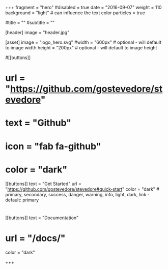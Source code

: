 +++
fragment = "hero"
#disabled = true
date = "2016-09-07"
weight = 110
background = "light" # can influence the text color
particles = true

#title = ""
#subtitle = ""

[header]
  image = "header.jpg"

[asset]
  image = "logo_hero.svg"
  #width = "600px" # optional - will default to image width
  height = "200px" # optional - will default to image height

#[[buttons]]
#  url = "https://github.com/gostevedore/stevedore"
#  text = "Github"
#  icon = "fab fa-github"
#  color = "dark"

[[buttons]]
  text = "Get Started"
  url = "https://github.com/gostevedore/stevedore#quick-start"
  color = "dark" # primary, secondary, success, danger, warning, info, light, dark, link - default: primary
#
[[buttons]]
  text = "Documentation"
#  url = "/docs/"
  color = "dark"

+++
